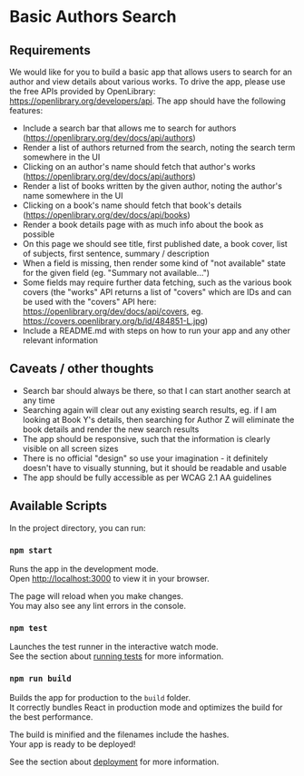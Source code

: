 # Basic Authors Search

## Requirements
We would like for you to build a basic app that allows users to search for an author and view details about various works. To drive the app, please use the free APIs provided by OpenLibrary: https://openlibrary.org/developers/api. The app should have the following features:

- Include a search bar that allows me to search for authors (https://openlibrary.org/dev/docs/api/authors)
- Render a list of authors returned from the search, noting the search term somewhere in the UI
- Clicking on an author's name should fetch that author's works (https://openlibrary.org/dev/docs/api/authors)
- Render a list of books written by the given author, noting the author's name somewhere in the UI
- Clicking on a book's name should fetch that book's details (https://openlibrary.org/dev/docs/api/books)
- Render a book details page with as much info about the book as possible
- On this page we should see title, first published date, a book cover, list of subjects, first sentence, summary / description
- When a field is missing, then render some kind of "not available" state for the given field (eg. "Summary not available...")
- Some fields may require further data fetching, such as the various book covers (the "works" API returns a list of "covers" which are IDs and can be used with the "covers" API here: https://openlibrary.org/dev/docs/api/covers, eg. https://covers.openlibrary.org/b/id/484851-L.jpg)
- Include a README.md with steps on how to run your app and any other relevant information

## Caveats / other thoughts
- Search bar should always be there, so that I can start another search at any time
- Searching again will clear out any existing search results, eg. if I am looking at Book Y's details, then searching for Author Z will eliminate the book details and render the new search results
- The app should be responsive, such that the information is clearly visible on all screen sizes
- There is no official "design" so use your imagination - it definitely doesn't have to visually stunning, but it should be readable and usable
- The app should be fully accessible as per WCAG 2.1 AA guidelines

## Available Scripts

In the project directory, you can run:

### `npm start`

Runs the app in the development mode.\
Open [http://localhost:3000](http://localhost:3000) to view it in your browser.

The page will reload when you make changes.\
You may also see any lint errors in the console.

### `npm test`

Launches the test runner in the interactive watch mode.\
See the section about [running tests](https://facebook.github.io/create-react-app/docs/running-tests) for more information.

### `npm run build`

Builds the app for production to the `build` folder.\
It correctly bundles React in production mode and optimizes the build for the best performance.

The build is minified and the filenames include the hashes.\
Your app is ready to be deployed!

See the section about [deployment](https://facebook.github.io/create-react-app/docs/deployment) for more information.